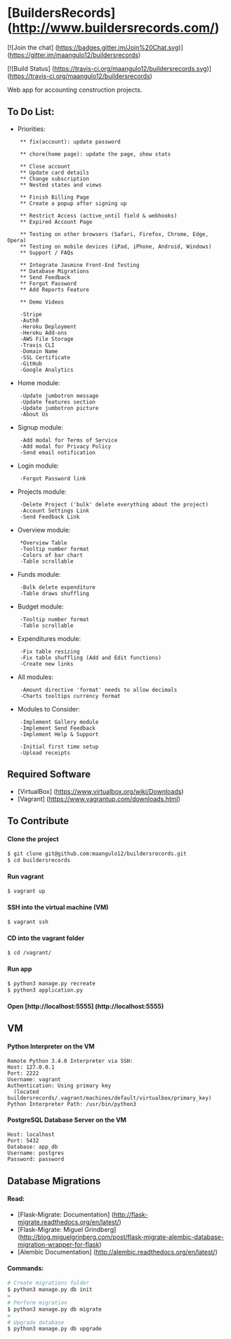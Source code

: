# [BuildersRecords] (http://www.buildersrecords.com/)

[![Join the chat] (https://badges.gitter.im/Join%20Chat.svg)] (https://gitter.im/maangulo12/buildersrecords)

[![Build Status] (https://travis-ci.org/maangulo12/buildersrecords.svg)] (https://travis-ci.org/maangulo12/buildersrecords)

Web app for accounting construction projects.

## To Do List:

+ Priorities:
```
    ** fix(account): update password

    ** chore(home page): update the page, show stats

    ** Close account
    ** Update card details
    ** Change subscription
    ** Nested states and views

    ** Finish Billing Page
    ** Create a popup after signing up

    ** Restrict Access (active_until field & webhooks)
    ** Expired Account Page

    ** Testing on other browsers (Safari, Firefox, Chrome, Edge, Opera)
    ** Testing on mobile devices (iPad, iPhone, Android, Windows)
    ** Support / FAQs

    ** Integrate Jasmine Front-End Testing   
    ** Database Migrations
    ** Send Feedback
    ** Forgot Password
    ** Add Reports Feature

    ** Demo Videos

    -Stripe
    -Auth0
    -Heroku Deployment
    -Heroku Add-ons
    -AWS File Storage
    -Travis CLI
    -Domain Name
    -SSL Certificate
    -GitHub
    -Google Analytics
```

+ Home module:
```
    -Update jumbotron message
    -Update features section
    -Update jumbotron picture
    -About Us
```

+ Signup module:
```
    -Add modal for Terms of Service
    -Add modal for Privacy Policy
    -Send email notification
```

+ Login module:
```
    -Forgot Password link
```

+ Projects module:
```
    -Delete Project ('bulk' delete everything about the project)
    -Account Settings Link
    -Send Feedback Link
```

+ Overview module:
```
    *Overview Table
    -Tooltip number format
    -Colors of bar chart
    -Table scrollable
```

+ Funds module:
```
    -Bulk delete expenditure
    -Table draws shuffling
```

+ Budget module:
```
    -Tooltip number format
    -Table scrollable
```

+ Expenditures module:
```
    -Fix table resizing
    -Fix table shuffling (Add and Edit functions)
    -Create new links
```

+ All modules:
```
    -Amount directive 'format' needs to allow decimals
    -Charts tooltips currency format
```

+ Modules to Consider:
```
    -Implement Gallery module
    -Implement Send Feedback
    -Implement Help & Support

    -Initial first time setup
    -Upload receipts
```

## Required Software

+ [VirtualBox] (https://www.virtualbox.org/wiki/Downloads)
+ [Vagrant] (https://www.vagrantup.com/downloads.html)

## To Contribute

#### Clone the project
>
```bash
$ git clone git@github.com:maangulo12/buildersrecords.git
$ cd buildersrecords
```

#### Run vagrant
>
```bash
$ vagrant up    
```

#### SSH into the virtual machine (VM)
>
```bash
$ vagrant ssh
```

#### CD into the vagrant folder
>
```bash
$ cd /vagrant/
```

#### Run app
>
```bash
$ python3 manage.py recreate
$ python3 application.py    
```

#### Open [http://localhost:5555] (http://localhost:5555)

## VM

#### Python Interpreter on the VM
```
Remote Python 3.4.0 Interpreter via SSH:
Host: 127.0.0.1
Port: 2222
Username: vagrant
Authentication: Using primary key
  (located buildersrecords/.vagrant/machines/default/virtualbox/primary_key)
Python Interpreter Path: /usr/bin/python3
```

#### PostgreSQL Database Server on the VM
```
Host: localhost
Port: 5432
Database: app_db
Username: postgres
Password: password
```

## Database Migrations

#### Read:
+ [Flask-Migrate: Documentation] (http://flask-migrate.readthedocs.org/en/latest/)
+ [Flask-Migrate: Miguel Grindberg] (http://blog.miguelgrinberg.com/post/flask-migrate-alembic-database-migration-wrapper-for-flask)
+ [Alembic Documentation] (http://alembic.readthedocs.org/en/latest/)

#### Commands:
>
```bash
# Create migrations folder
$ python3 manage.py db init
>
# Perform migration
$ python3 manage.py db migrate
>
# Upgrade database
$ python3 manage.py db upgrade
```
